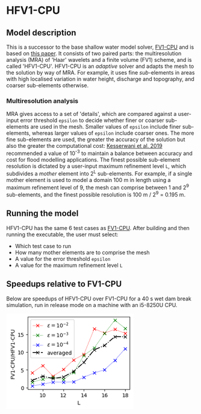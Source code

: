 # HFV1-CPU

## Model description

This is a successor to the base shallow water model solver, <a href="https://github.com/al0vya/FV1_cpp/blob/master/README.md">FV1-CPU</a> and is based on <a href="https://www.sciencedirect.com/science/article/pii/S0309170819301770">this paper</a>. It consists of two paired parts: the multiresolution analysis (MRA) of 'Haar' wavelets and a finite volume (FV1) scheme, and is called 'HFV1-CPU'. HFV1-CPU is an *adaptive* solver and adapts the mesh to the solution by way of MRA. For example, it uses fine *sub*-elements in areas with high localised variation in water height, discharge and topography, and coarser sub-elements otherwise. 

### Multiresolution analysis

MRA gives access to a set of 'details', which are compared against a user-input error threshold `epsilon` to decide whether finer or coarser sub-elements are used in the mesh. Smaller values of `epsilon` include finer sub-elements, whereas larger values of `epsilon` include coarser ones. The more fine sub-elements are used, the greater the accuracy of the solution but also the greater the computational cost: <a href="https://www.sciencedirect.com/science/article/pii/S0309170819301770">Kesserwani et al. 2019</a> recommended a value of 10<sup>-3</sup> to maintain a balance between accuracy and cost for flood modelling applications. The finest possible sub-element resolution is dictated by a user-input maximum refinement level `L`, which subdivides a *mother* element into 2<sup>L</sup> sub-elements. For example, if a single mother element is used to model a domain 100 m in length using a maximum refinement level of 9, the mesh can comprise between 1 and 2<sup>9</sup> sub-elements, and the finest possible resolution is 100 m / 2<sup>9</sup> = 0.195 m.

## Running the model

HFV1-CPU has the same 6 test cases as <a href="https://github.com/al0vya/FV1_cpp/blob/master/README.md">FV1-CPU</a>. After building and then running the executable, the user must select:

* Which test case to run
* How many mother elements are to comprise the mesh
* A value for the error threshold `epsilon`
* A value for the maximum refinement level `L`

## Speedups relative to FV1-CPU

Below are speedups of HFV1-CPU over FV1-CPU for a 40 s wet dam break simulation, run in release mode on a machine with an i5-8250U CPU.

![speedups](/HFV1_cpp/adaptivity_speedup.png)
